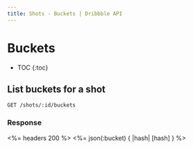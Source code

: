 ```yaml
---
title: Shots - Buckets | Dribbble API
---
```


# Buckets

* TOC
{:toc}

## List buckets for a shot

    GET /shots/:id/buckets

### Response

<%= headers 200 %>
<%= json(:bucket) { |hash| [hash] } %>
